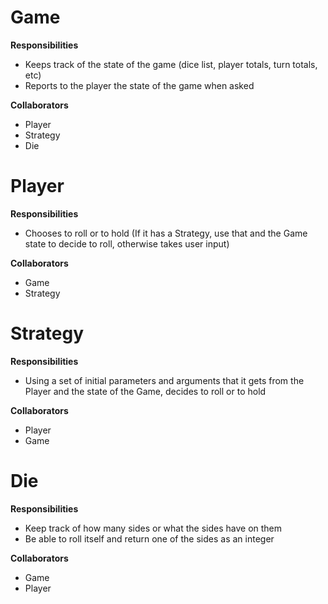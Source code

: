 # Game

**Responsibilities**
- Keeps track of the state of the game (dice list, player totals, turn totals, etc)
- Reports to the player the state of the game when asked

**Collaborators**
- Player
- Strategy
- Die


# Player

**Responsibilities**
- Chooses to roll or to hold (If it has a Strategy, use that and the Game state to decide to roll, otherwise takes user input)

**Collaborators**
- Game
- Strategy


# Strategy

**Responsibilities**
- Using a set of initial parameters and arguments that it gets from the Player and the state of the Game, decides to roll or to hold

**Collaborators**
- Player
- Game


# Die

**Responsibilities**
- Keep track of how many sides or what the sides have on them
- Be able to roll itself and return one of the sides as an integer

**Collaborators**
- Game
- Player